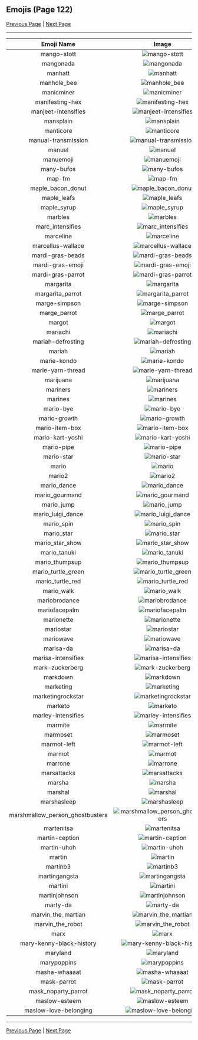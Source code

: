 
## Emojis (Page 122)

[Previous Page](/docs/hc/page-m-0121.md)
  | [Next Page](/docs/hc/page-m-0123.md)

<hr />

|Emoji Name|Image|
| :-: | :-: |
|mango-stott| ![mango-stott](/emojis/hc/mango-stott.png)|
|mangonada| ![mangonada](/emojis/hc/mangonada.jpg)|
|manhatt| ![manhatt](/emojis/hc/manhatt.gif)|
|manhole_bee| ![manhole_bee](/emojis/hc/manhole_bee.png)|
|manicminer| ![manicminer](/emojis/hc/manicminer.png)|
|manifesting-hex| ![manifesting-hex](/emojis/hc/manifesting-hex.png)|
|manjeet-intensifies| ![manjeet-intensifies](/emojis/hc/manjeet-intensifies.gif)|
|mansplain| ![mansplain](/emojis/hc/mansplain.jpg)|
|manticore| ![manticore](/emojis/hc/manticore.png)|
|manual-transmission| ![manual-transmission](/emojis/hc/manual-transmission.png)|
|manuel| ![manuel](/emojis/hc/manuel.png)|
|manuemoji| ![manuemoji](/emojis/hc/manuemoji.png)|
|many-bufos| ![many-bufos](/emojis/hc/many-bufos.png)|
|map-fm| ![map-fm](/emojis/hc/map-fm.png)|
|maple_bacon_donut| ![maple_bacon_donut](/emojis/hc/maple_bacon_donut.jpg)|
|maple_leafs| ![maple_leafs](/emojis/hc/maple_leafs.png)|
|maple_syrup| ![maple_syrup](/emojis/hc/maple_syrup.png)|
|marbles| ![marbles](/emojis/hc/marbles.png)|
|marc_intensifies| ![marc_intensifies](/emojis/hc/marc_intensifies.gif)|
|marceline| ![marceline](/emojis/hc/marceline.jpg)|
|marcellus-wallace| ![marcellus-wallace](/emojis/hc/marcellus-wallace.jpg)|
|mardi-gras-beads| ![mardi-gras-beads](/emojis/hc/mardi-gras-beads.png)|
|mardi-gras-emoji| ![mardi-gras-emoji](/emojis/hc/mardi-gras-emoji.gif)|
|mardi-gras-parrot| ![mardi-gras-parrot](/emojis/hc/mardi-gras-parrot.gif)|
|margarita| ![margarita](/emojis/hc/margarita.png)|
|margarita_parrot| ![margarita_parrot](/emojis/hc/margarita_parrot.gif)|
|marge-simpson| ![marge-simpson](/emojis/hc/marge-simpson.png)|
|marge_parrot| ![marge_parrot](/emojis/hc/marge_parrot.gif)|
|margot| ![margot](/emojis/hc/margot.png)|
|mariachi| ![mariachi](/emojis/hc/mariachi.gif)|
|mariah-defrosting| ![mariah-defrosting](/emojis/hc/mariah-defrosting.jpg)|
|mariah| ![mariah](/emojis/hc/mariah.png)|
|marie-kondo| ![marie-kondo](/emojis/hc/marie-kondo.png)|
|marie-yarn-thread| ![marie-yarn-thread](/emojis/hc/marie-yarn-thread.png)|
|marijuana| ![marijuana](/emojis/hc/marijuana.png)|
|mariners| ![mariners](/emojis/hc/mariners.png)|
|marines| ![marines](/emojis/hc/marines.jpg)|
|mario-bye| ![mario-bye](/emojis/hc/mario-bye.gif)|
|mario-growth| ![mario-growth](/emojis/hc/mario-growth.gif)|
|mario-item-box| ![mario-item-box](/emojis/hc/mario-item-box.png)|
|mario-kart-yoshi| ![mario-kart-yoshi](/emojis/hc/mario-kart-yoshi.gif)|
|mario-pipe| ![mario-pipe](/emojis/hc/mario-pipe.png)|
|mario-star| ![mario-star](/emojis/hc/mario-star.png)|
|mario| ![mario](/emojis/hc/mario.png)|
|mario2| ![mario2](/emojis/hc/mario2.gif)|
|mario_dance| ![mario_dance](/emojis/hc/mario_dance.gif)|
|mario_gourmand| ![mario_gourmand](/emojis/hc/mario_gourmand.png)|
|mario_jump| ![mario_jump](/emojis/hc/mario_jump.gif)|
|mario_luigi_dance| ![mario_luigi_dance](/emojis/hc/mario_luigi_dance.gif)|
|mario_spin| ![mario_spin](/emojis/hc/mario_spin.gif)|
|mario_star| ![mario_star](/emojis/hc/mario_star.gif)|
|mario_star_show| ![mario_star_show](/emojis/hc/mario_star_show.png)|
|mario_tanuki| ![mario_tanuki](/emojis/hc/mario_tanuki.gif)|
|mario_thumpsup| ![mario_thumpsup](/emojis/hc/mario_thumpsup.png)|
|mario_turtle_green| ![mario_turtle_green](/emojis/hc/mario_turtle_green.png)|
|mario_turtle_red| ![mario_turtle_red](/emojis/hc/mario_turtle_red.jpg)|
|mario_walk| ![mario_walk](/emojis/hc/mario_walk.gif)|
|mariobrodance| ![mariobrodance](/emojis/hc/mariobrodance.gif)|
|mariofacepalm| ![mariofacepalm](/emojis/hc/mariofacepalm.gif)|
|marionette| ![marionette](/emojis/hc/marionette.gif)|
|mariostar| ![mariostar](/emojis/hc/mariostar.gif)|
|mariowave| ![mariowave](/emojis/hc/mariowave.gif)|
|marisa-da| ![marisa-da](/emojis/hc/marisa-da.png)|
|marisa-intensifies| ![marisa-intensifies](/emojis/hc/marisa-intensifies.gif)|
|mark-zuckerberg| ![mark-zuckerberg](/emojis/hc/mark-zuckerberg.png)|
|markdown| ![markdown](/emojis/hc/markdown.png)|
|marketing| ![marketing](/emojis/hc/marketing.png)|
|marketingrockstar| ![marketingrockstar](/emojis/hc/marketingrockstar.png)|
|marketo| ![marketo](/emojis/hc/marketo.png)|
|marley-intensifies| ![marley-intensifies](/emojis/hc/marley-intensifies.gif)|
|marmite| ![marmite](/emojis/hc/marmite.jpg)|
|marmoset| ![marmoset](/emojis/hc/marmoset.png)|
|marmot-left| ![marmot-left](/emojis/hc/marmot-left.png)|
|marmot| ![marmot](/emojis/hc/marmot.png)|
|marrone| ![marrone](/emojis/hc/marrone.png)|
|marsattacks| ![marsattacks](/emojis/hc/marsattacks.png)|
|marsha| ![marsha](/emojis/hc/marsha.jpg)|
|marshal| ![marshal](/emojis/hc/marshal.png)|
|marshasleep| ![marshasleep](/emojis/hc/marshasleep.jpg)|
|marshmallow_person_ghostbusters| ![marshmallow_person_ghostbusters](/emojis/hc/marshmallow_person_ghostbusters.jpg)|
|martenitsa| ![martenitsa](/emojis/hc/martenitsa.png)|
|martin-ception| ![martin-ception](/emojis/hc/martin-ception.gif)|
|martin-uhoh| ![martin-uhoh](/emojis/hc/martin-uhoh.png)|
|martin| ![martin](/emojis/hc/martin.jpg)|
|martinb3| ![martinb3](/emojis/hc/martinb3.png)|
|martingangsta| ![martingangsta](/emojis/hc/martingangsta.jpg)|
|martini| ![martini](/emojis/hc/martini.png)|
|martinjohnson| ![martinjohnson](/emojis/hc/martinjohnson.png)|
|marty-da| ![marty-da](/emojis/hc/marty-da.png)|
|marvin_the_martian| ![marvin_the_martian](/emojis/hc/marvin_the_martian.jpg)|
|marvin_the_robot| ![marvin_the_robot](/emojis/hc/marvin_the_robot.png)|
|marx| ![marx](/emojis/hc/marx.png)|
|mary-kenny-black-history| ![mary-kenny-black-history](/emojis/hc/mary-kenny-black-history.png)|
|maryland| ![maryland](/emojis/hc/maryland.png)|
|marypoppins| ![marypoppins](/emojis/hc/marypoppins.png)|
|masha-whaaaat| ![masha-whaaaat](/emojis/hc/masha-whaaaat.jpg)|
|mask-parrot| ![mask-parrot](/emojis/hc/mask-parrot.gif)|
|mask_noparty_parrot| ![mask_noparty_parrot](/emojis/hc/mask_noparty_parrot.png)|
|maslow-esteem| ![maslow-esteem](/emojis/hc/maslow-esteem.png)|
|maslow-love-belonging| ![maslow-love-belonging](/emojis/hc/maslow-love-belonging.png)|

<hr/>

[Previous Page](/docs/hc/page-m-0121.md)
  | [Next Page](/docs/hc/page-m-0123.md)